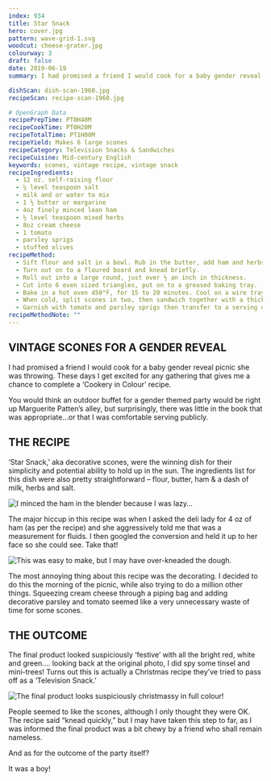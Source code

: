 ```yaml
---
index: 934
title: Star Snack
hero: cover.jpg
pattern: wave-grid-1.svg
woodcut: cheese-grater.jpg
colourway: 3
draft: false
date: 2019-06-19
summary: I had promised a friend I would cook for a baby gender reveal picnic she was throwing. These days I get excited for any gathering that gives me a chance to complete a ‘Cookery in Colour’ recipe.

dishScan: dish-scan-1960.jpg
recipeScan: recipe-scan-1960.jpg

# OpenGraph Data
recipePrepTime: PT0H40M
recipeCookTime: PT0H20M
recipeTotalTime: PT1H00M
recipeYield: Makes 6 large scones
recipeCategory: Television Snacks & Sandwiches
recipeCuisine: Mid-century English
keywords: scones, vintage recipe, vintage snack
recipeIngredients:
  - 12 oz. self-raising flour
  - ¼ level teaspoon salt
  - milk and or water to mix
  - 1 ½ butter or margarine
  - 4oz finely minced lean ham
  - ½ level teaspoon mixed herbs
  - 8oz cream cheese
  - 1 tomato
  - parsley sprigs
  - stuffed olives
recipeMethod:
  - Sift flour and salt in a bowl. Rub in the butter, add ham and herbs and mix to a soft, but not sticky, dough. Add liquid as needed.
  - Turn out on to a floured board and knead briefly.
  - Roll out into a large round, just over ½ an inch in thickness.
  - Cut into 6 even sized triangles, put on to a greased baking tray.
  - Bake in a hot oven 450°F, for 15 to 20 minutes. Cool on a wire tray.
  - When cold, split scones in two, then sandwich together with a thick layer of piped cream cheese.
  - Garnish with tomato and parsley sprigs then transfer to a serving dish, arranging the scones so that they resemble a six pointed star.
recipeMethodNote: ""
---
```


## VINTAGE SCONES FOR A GENDER REVEAL

I had promised a friend I would cook for a baby gender reveal picnic she was throwing. These days I get excited for any gathering that gives me a chance to complete a ‘Cookery in Colour’ recipe.

You would think an outdoor buffet for a gender themed party would be right up Marguerite Patten’s alley, but surprisingly, there was little in the book that was appropriate…or that I was comfortable serving publicly.

## THE RECIPE

‘Star Snack,’ aka decorative scones, were the winning dish for their simplicity and potential ability to hold up in the sun. The ingredients list for this dish were also pretty straightforward – flour, butter, ham & a dash of milk, herbs and salt.

![](vintage-scone-recipe-ingredients-star-snack.jpg "I minced the ham in the blender because I was lazy…")

The major hiccup in this recipe was when I asked the deli lady for 4 oz of ham (as per the recipe) and she aggressively told me that was a measurement for fluids. I then googled the conversion and held it up to her face so she could see. Take that!

![](vintage-scone-dough.jpg "This was easy to make, but I may have over-kneaded the dough.")

The most annoying thing about this recipe was the decorating. I decided to do this the morning of the picnic, while also trying to do a million other things. Squeezing cream cheese through a piping bag and adding decorative parsley and tomato seemed like a very unnecessary waste of time for some scones.

## THE OUTCOME

The final product looked suspiciously ‘festive’ with all the bright red, white and green…. looking back at the original photo, I did spy some tinsel and mini-trees! Turns out this is actually a Christmas recipe they’ve tried to pass off as a ‘Television Snack.’

![](cover.jpg "The final product looks suspiciously christmassy in full colour!")

People seemed to like the scones, although I only thought they were OK. The recipe said “knead quickly,” but I may have taken this step to far, as I was informed the final product was a bit chewy by a friend who shall remain nameless.

And as for the outcome of the party itself?

It was a boy!
